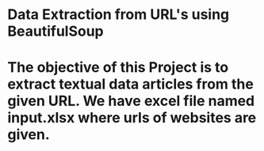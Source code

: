 <h1> Data Extraction from URL's using BeautifulSoup <h1> 
<p> The objective of this Project is to extract textual data articles from the given URL. We have excel file named input.xlsx where urls of websites are given.<p>
